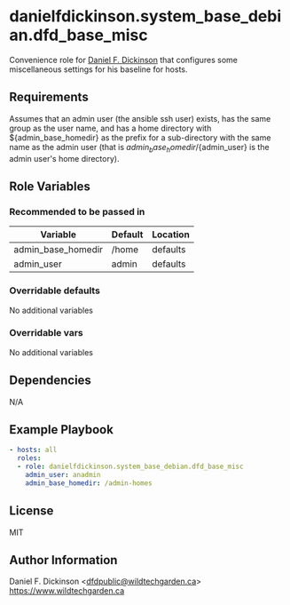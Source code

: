# danielfdickinson.system_base_debian.dfd_base_misc

Convenience role for [Daniel F. Dickinson](https://www.wildtechgarden.ca/about/)
that configures some miscellaneous settings for his baseline for hosts.

## Requirements

Assumes that an admin user (the ansible ssh user) exists, has the same group
as the user name, and has a home directory with ${admin_base_homedir} as the
prefix for a sub-directory with the same name as the admin user (that is
${admin_base_homedir}/${admin_user} is the admin user's home directory).

## Role Variables

### Recommended to be passed in

|      Variable      | Default                  | Location                     |
|--------------------|--------------------------|------------------------------|
| admin_base_homedir | /home                    | defaults                     |
| admin_user         | admin                    | defaults                     |

### Overridable defaults

No additional variables

### Overridable vars

No additional variables

## Dependencies

N/A

## Example Playbook

``` yaml
- hosts: all
  roles:
  - role: danielfdickinson.system_base_debian.dfd_base_misc
    admin_user: anadmin
    admin_base_homedir: /admin-homes
```

## License

MIT

## Author Information

Daniel F. Dickinson \<dfdpublic@wildtechgarden.ca>
<https://www.wildtechgarden.ca>
